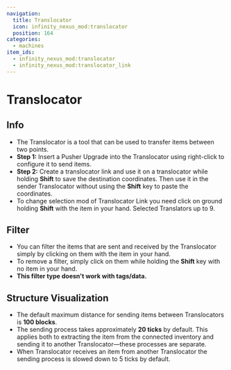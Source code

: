 ```yaml
---
navigation:
  title: Translocator
  icon: infinity_nexus_mod:translocator
  position: 164
categories:
  - machines
item_ids:
  - infinity_nexus_mod:translocator
  - infinity_nexus_mod:translocator_link
---
```


# Translocator

## Info
- The Translocator is a tool that can be used to transfer items between two points.
- **Step 1:** Insert a Pusher Upgrade <ItemImage id="infinity_nexus_core:pusher_upgrade" /> into the Translocator using right-click to configure it to send items.
- **Step 2:** Create a translocator link <ItemImage id="infinity_nexus_mod:translocator_link" /> and use it on a translocator while holding **Shift** to save the destination coordinates. Then use it in the sender Translocator without using the **Shift** key to paste the coordinates.
- To change selection mod of Translocator Link you need click on ground holding **Shift** with the item in your hand. Selected Translators up to 9.

## Filter
- You can filter the items that are sent and received by the Translocator simply by clicking on them with the item in your hand.
- To remove a filter, simply click on them while holding the **Shift** key with no item in your hand.
- **This filter type doesn't work with tags/data.**


<RecipeFor id="infinity_nexus_mod:translocator" />
<RecipeFor id="infinity_nexus_mod:translocator_link" />
<RecipeFor id="infinity_nexus_core:pusher_upgrade" />

## Structure Visualization

- The default maximum distance for sending items between Translocators is **100 blocks**.
- The sending process takes approximately **20 ticks** by default. This applies both to extracting the item from the connected inventory and sending it to another Translocator—these processes are separate.
- When Translocator receives an item from another Translocator the sending process is slowed down to 5 ticks by default.

<GameScene zoom="2">
  <ImportStructure src="structures/translocator_setup.nbt" />
</GameScene>
